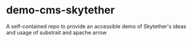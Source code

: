 # demo-cms-skytether
A self-contained repo to provide an accessible demo of Skytether's ideas and usage of substrait and apache arrow
